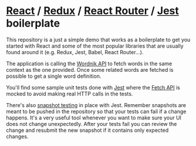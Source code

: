 # [React](https://facebook.github.io/react/) / [Redux](http://redux.js.org/docs/introduction/) / [React Router](https://reacttraining.com/react-router/) / [Jest](https://facebook.github.io/jest/) boilerplate

This repository is a just a simple demo that works as a boilerplate to get you started with React and some of the most popular
libraries that are usually found around it (e.g. Redux, Jest, Babel, React Router...).

The application is calling the [Wordnik API](http://developer.wordnik.com/docs.html) to fetch words in the same context as
the one provided. Once some related words are fetched is possible to get a single word definition.

You'll find some sample unit tests done with [Jest](https://facebook.github.io/jest/) where the [Fetch API](https://developer.mozilla.org/en/docs/Web/API/Fetch_API)
is mocked to avoid making real HTTP calls in the tests.

There's also [snapshot testing](https://facebook.github.io/jest/docs/snapshot-testing.html) in place with Jest.
Remember snapshots are meant to be pushed in the repository so that your tests can fail if a change happens.
It's a very useful tool whenever you want to make sure your UI does not change unexpectedly.
After your tests fail you can review the change and resubmit the new snapshot if it contains only expected changes.
